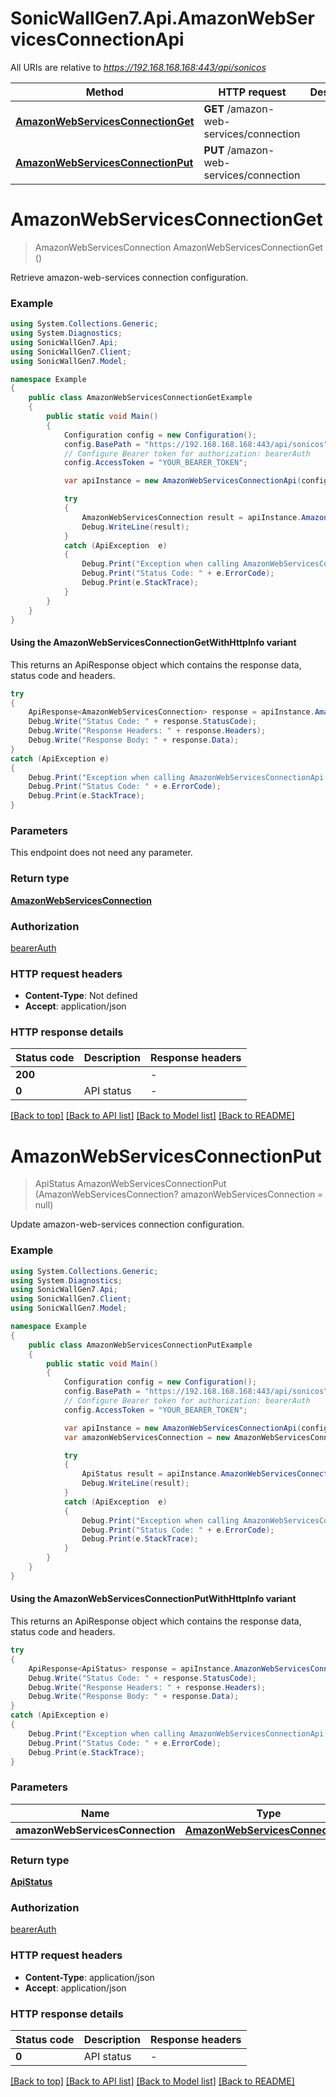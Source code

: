 # SonicWallGen7.Api.AmazonWebServicesConnectionApi

All URIs are relative to *https://192.168.168.168:443/api/sonicos*

| Method | HTTP request | Description |
|--------|--------------|-------------|
| [**AmazonWebServicesConnectionGet**](AmazonWebServicesConnectionApi.md#amazonwebservicesconnectionget) | **GET** /amazon-web-services/connection |  |
| [**AmazonWebServicesConnectionPut**](AmazonWebServicesConnectionApi.md#amazonwebservicesconnectionput) | **PUT** /amazon-web-services/connection |  |

<a id="amazonwebservicesconnectionget"></a>
# **AmazonWebServicesConnectionGet**
> AmazonWebServicesConnection AmazonWebServicesConnectionGet ()



Retrieve amazon-web-services connection configuration.

### Example
```csharp
using System.Collections.Generic;
using System.Diagnostics;
using SonicWallGen7.Api;
using SonicWallGen7.Client;
using SonicWallGen7.Model;

namespace Example
{
    public class AmazonWebServicesConnectionGetExample
    {
        public static void Main()
        {
            Configuration config = new Configuration();
            config.BasePath = "https://192.168.168.168:443/api/sonicos";
            // Configure Bearer token for authorization: bearerAuth
            config.AccessToken = "YOUR_BEARER_TOKEN";

            var apiInstance = new AmazonWebServicesConnectionApi(config);

            try
            {
                AmazonWebServicesConnection result = apiInstance.AmazonWebServicesConnectionGet();
                Debug.WriteLine(result);
            }
            catch (ApiException  e)
            {
                Debug.Print("Exception when calling AmazonWebServicesConnectionApi.AmazonWebServicesConnectionGet: " + e.Message);
                Debug.Print("Status Code: " + e.ErrorCode);
                Debug.Print(e.StackTrace);
            }
        }
    }
}
```

#### Using the AmazonWebServicesConnectionGetWithHttpInfo variant
This returns an ApiResponse object which contains the response data, status code and headers.

```csharp
try
{
    ApiResponse<AmazonWebServicesConnection> response = apiInstance.AmazonWebServicesConnectionGetWithHttpInfo();
    Debug.Write("Status Code: " + response.StatusCode);
    Debug.Write("Response Headers: " + response.Headers);
    Debug.Write("Response Body: " + response.Data);
}
catch (ApiException e)
{
    Debug.Print("Exception when calling AmazonWebServicesConnectionApi.AmazonWebServicesConnectionGetWithHttpInfo: " + e.Message);
    Debug.Print("Status Code: " + e.ErrorCode);
    Debug.Print(e.StackTrace);
}
```

### Parameters
This endpoint does not need any parameter.
### Return type

[**AmazonWebServicesConnection**](AmazonWebServicesConnection.md)

### Authorization

[bearerAuth](../README.md#bearerAuth)

### HTTP request headers

 - **Content-Type**: Not defined
 - **Accept**: application/json


### HTTP response details
| Status code | Description | Response headers |
|-------------|-------------|------------------|
| **200** |  |  -  |
| **0** | API status |  -  |

[[Back to top]](#) [[Back to API list]](../README.md#documentation-for-api-endpoints) [[Back to Model list]](../README.md#documentation-for-models) [[Back to README]](../README.md)

<a id="amazonwebservicesconnectionput"></a>
# **AmazonWebServicesConnectionPut**
> ApiStatus AmazonWebServicesConnectionPut (AmazonWebServicesConnection? amazonWebServicesConnection = null)



Update amazon-web-services connection configuration.

### Example
```csharp
using System.Collections.Generic;
using System.Diagnostics;
using SonicWallGen7.Api;
using SonicWallGen7.Client;
using SonicWallGen7.Model;

namespace Example
{
    public class AmazonWebServicesConnectionPutExample
    {
        public static void Main()
        {
            Configuration config = new Configuration();
            config.BasePath = "https://192.168.168.168:443/api/sonicos";
            // Configure Bearer token for authorization: bearerAuth
            config.AccessToken = "YOUR_BEARER_TOKEN";

            var apiInstance = new AmazonWebServicesConnectionApi(config);
            var amazonWebServicesConnection = new AmazonWebServicesConnection?(); // AmazonWebServicesConnection? |  (optional) 

            try
            {
                ApiStatus result = apiInstance.AmazonWebServicesConnectionPut(amazonWebServicesConnection);
                Debug.WriteLine(result);
            }
            catch (ApiException  e)
            {
                Debug.Print("Exception when calling AmazonWebServicesConnectionApi.AmazonWebServicesConnectionPut: " + e.Message);
                Debug.Print("Status Code: " + e.ErrorCode);
                Debug.Print(e.StackTrace);
            }
        }
    }
}
```

#### Using the AmazonWebServicesConnectionPutWithHttpInfo variant
This returns an ApiResponse object which contains the response data, status code and headers.

```csharp
try
{
    ApiResponse<ApiStatus> response = apiInstance.AmazonWebServicesConnectionPutWithHttpInfo(amazonWebServicesConnection);
    Debug.Write("Status Code: " + response.StatusCode);
    Debug.Write("Response Headers: " + response.Headers);
    Debug.Write("Response Body: " + response.Data);
}
catch (ApiException e)
{
    Debug.Print("Exception when calling AmazonWebServicesConnectionApi.AmazonWebServicesConnectionPutWithHttpInfo: " + e.Message);
    Debug.Print("Status Code: " + e.ErrorCode);
    Debug.Print(e.StackTrace);
}
```

### Parameters

| Name | Type | Description | Notes |
|------|------|-------------|-------|
| **amazonWebServicesConnection** | [**AmazonWebServicesConnection?**](AmazonWebServicesConnection?.md) |  | [optional]  |

### Return type

[**ApiStatus**](ApiStatus.md)

### Authorization

[bearerAuth](../README.md#bearerAuth)

### HTTP request headers

 - **Content-Type**: application/json
 - **Accept**: application/json


### HTTP response details
| Status code | Description | Response headers |
|-------------|-------------|------------------|
| **0** | API status |  -  |

[[Back to top]](#) [[Back to API list]](../README.md#documentation-for-api-endpoints) [[Back to Model list]](../README.md#documentation-for-models) [[Back to README]](../README.md)

